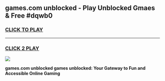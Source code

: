 
## games.com unblocked - Play Unblocked Gmaes & Free #dqwb0
<h3>
<a href="https://news.freeplayer.one?title=games.com_unblocked&ref=03M">CLICK TO PLAY</a></h3>
<hr>

<h3>
<a href="https://news.freeplayer.one?title=games.com_unblocked&ref=03M">CLICK 2 PLAY</a>
  
</h3>

<a href="https://news.freeplayer.one?title=games.com_unblocked&ref=03M"><img src="https://clearcache.store/games.png"></a>


**games.com unblocked games unblocked: Your Gateway to Fun and Accessible Online Gaming**

